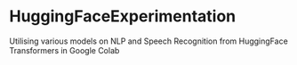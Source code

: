 # HuggingFaceExperimentation
Utilising various models on NLP and Speech Recognition from HuggingFace Transformers in Google Colab
